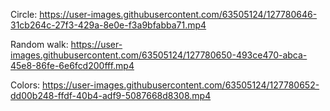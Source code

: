 Circle:
https://user-images.githubusercontent.com/63505124/127780646-31cb264c-27f3-429a-8e0e-f3a9bfabba71.mp4


Random walk:
https://user-images.githubusercontent.com/63505124/127780650-493ce470-abca-45e8-86fe-6e6fcd200fff.mp4


Colors:
https://user-images.githubusercontent.com/63505124/127780652-dd00b248-ffdf-40b4-adf9-5087668d8308.mp4

